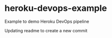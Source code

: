 # heroku-devops-example
Example to demo Heroku DevOps pipeline

Updating readme to create a new commit